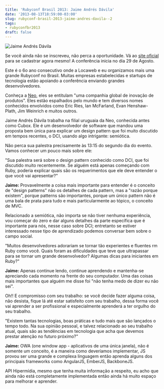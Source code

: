 ```yaml
---
title: 'Rubyconf Brasil 2013: Jaime Andrés Dávila'
date: '2013-08-13T18:59:00-03:00'
slug: rubyconf-brasil-2013-jaime-andres-davila--2
tags:
- rubyconfbr2013
draft: false
---
```


![Jaime Andrés Dávila](http://www.rubyconf.com.br/assets/speakers/JaimeAndres-83096108e2cabc4a502ac161ce9429e6.jpg)

Se você ainda não se inscreveu, não perca a oportunidade. Vá ao [site oficial](http://www.rubyconf.com.br) para se cadastrar agora mesmo! A conferência inicia no dia 29 de Agosto.

Este é o 6o ano consecutivo onde a Locaweb e eu organizamos mais uma grande Rubyconf no Brasil. Muitas empresas estabelecidas e startups de tecnologia estão apoiando a conferência enviando grandes desenvolvedores.

Conheça a [Neo](http://neo.com/), eles se entitulam "uma companhia global de inovação de produtos". Eles estão espalhados pelo mundo e tem diversos nomes conhecidos envolvidos como Eric Ries, Ian McFarland, Evan Henshaw-Plath, Jim Weinrich e muitos outros.

Jaime Andrés Dávila trabalha na filial uruguaia da Neo, conhecida antes como Cubox. Ele é um desenvolvedor de software que mandou uma proposta bem única para explicar um design pattern que foi muito discutido em tempos recentes, o DCI, usando algo intrigante: semiótica.

Não perca sua palestra precisamente às 13:15 do segundo dia do evento. Vamos conhecer um pouco mais sobre ele:

"Sua palestra será sobre o design pattern conhecido como DCI, que foi discutido muito recentemente. Se alguém está apenas começando com Ruby, poderia explicar quais são os requerimentos que ele deve entender o que você vai apresentar?"

**Jaime:** Provavelmente a coisa mais importante para entender é o conceito de "design patterns" não os detalhes de cada pattern, mas a "razão porque existem", porque patterns são importantes, porque um único pattern não é uma bala de prata para tudo e mais particularmente ao tópico, o conceito de MVC.

Relacionado a semiótica, não importa se não tiver nenhuma experiência, vou começar do zero e dar alguns detalhes da parte específica que é importante para nós, nesse caso sobre DCI; entretanto se estiver interessado nesse tipo de aprendizado podemos conversar bem sobre o campo social.

"Muitos desenvolvedores adorariam se tornar tão experientes e fluentes rm Ruby como você. Quais foram as dificuldades que teve que ultrapassar para se tornar um grande desenvolvedor? Algumas dicas para iniciantes em Ruby?"

**Jaime:** Apenas continue lendo, continue aprendendo e mantenha-se apreciando cada momento na frente do seu computador. Uma das coisas mais importantes que alguém me disse foi "não tenha medo de dizer eu não sei".

Oh!! E compromisso com seu trabalho: se você decide fazer alguma coisa, não desista, fique lá até estar satisfeito com seu trabalho, dessa forma você vai aprender a ser profissional e especialmente aprenderá a ter orgulho do seu trabalho.

"Existem tantas tecnologias, boas práticas e tudo mais que são lançados o tempo todo. Na sua opinião pessoal, e talvez relacionado ao seu trabalho atual, quais são as tendências em tecnologia que acha que devemos prestar atenção no futuro próximo?"

**Jaime:** OWA (one window app - aplicativos de uma única janela), não é somente um conceito, é a maneira como deveríamos implementar, JS provou ser uma grande e complexa linguagem então aprenda alguns dos principais frameworks como AngularJS, EmberJS, BackboneJS.

API Hipermídia, mesmo que tenha muita informação a respeito, eu acho que ainda não está completamente implementada então ainda há muito espaço para melhorar e aprender.
